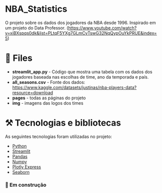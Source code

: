 # NBA_Statistics
O projeto sobre os dados dos jogadores da NBA desde 1996.
Inspirado em um projeto do Data Professor. (https://www.youtube.com/watch?v=xiBXspqs0dk&list=PLtqF5YXg7GLmCvTswG32NqQypOuYkPRUE&index=5)
# 📁 Files
- **streamlit_app.py** - Código que mostra uma tabela com os dados dos jogadores baseada nas escolhas de time, ano da temporada e país.
- **all_seasons.csv** - Fonte dos dados: https://www.kaggle.com/datasets/justinas/nba-players-data?resource=download
- **pages** - todas as páginas do projeto
- **img** - imagens das logos dos times
# ⚒️ Tecnologias e bibliotecas
As seguintes tecnologias foram utilizadas no projeto:
- [Python](https://www.python.org/)
- [Streamlit](https://docs.streamlit.io/)
- [Pandas](https://pandas.pydata.org/)
- [Numpy](https://numpy.org/)
- [Plotly Express](https://plotly.com/python/plotly-express/)
- [Seaborn](https://seaborn.pydata.org/)
### 🚧 Em construção
